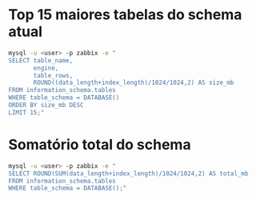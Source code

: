 # Top 15 maiores tabelas do schema atual

```bash
mysql -u <user> -p zabbix -e "
SELECT table_name,
       engine,
       table_rows,
       ROUND((data_length+index_length)/1024/1024,2) AS size_mb
FROM information_schema.tables
WHERE table_schema = DATABASE()
ORDER BY size_mb DESC
LIMIT 15;"

```

# Somatório total do schema

```bash
mysql -u <user> -p zabbix -e "
SELECT ROUND(SUM(data_length+index_length)/1024/1024,2) AS total_mb
FROM information_schema.tables
WHERE table_schema = DATABASE();"
```

